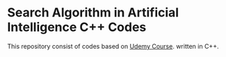 # Search Algorithm in Artificial Intelligence C++ Codes

This repository consist of codes based on [Udemy Course](https://www.udemy.com/course/search-algorithms-in-artificial-intelligence-with-java/).
written in C++.
